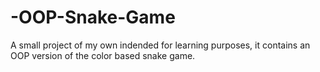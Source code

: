 # -OOP-Snake-Game
A small project of my own indended for learning purposes, it contains an OOP version of the color based snake game.
